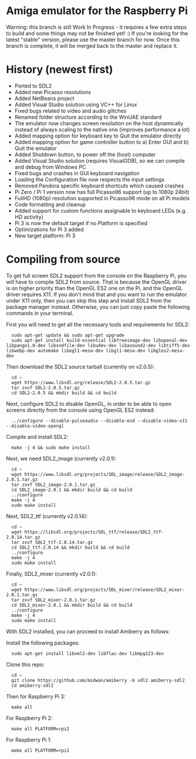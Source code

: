Amiga emulator for the Raspberry Pi
=================================
Warning: this branch is still Work In Progress - it requires a few extra steps to build and some things may not be finished yet! :)
If you're looking for the latest "stable" version, please use the master branch for now.
Once this branch is complete, it will be merged back to the master and replace it.

# History (newest first)
- Ported to SDL2
- Added new Picasso resolutions
- Added NetBeans project
- Added Visual Studio solution using VC++ for Linux
- Fixed bugs related to video and audio glitches
- Renamed folder structure according to the WinUAE standard
- The emulator now changes screen resolution on the host dynamically instead of always scaling to the native one (improves performance a lot)
- Added mapping option for keyboard key to Quit the emulator directly
- Added mapping option for game controller button to a) Enter GUI and b) Quit the emulator
- Added Shutdown button, to power off the (host) computer
- Added Visual Studio solution (requires VisualGDB), so we can compile and debug from Windows PC
- Fixed bugs and crashes in GUI keyboard navigation
- Loading the Configuration file now respects the input settings
- Removed Pandora specific keyboard shortcuts which caused crashes
- Pi Zero / Pi 1 version now has full Picasso96 support (up to 1080p 24bit)
- FullHD (1080p) resolution supported in Picasso96 mode on all Pi models
- Code formatting and cleanup
- Added support for custom functions assignable to keyboard LEDs (e.g. HD activity)
- Pi 3 is now the default target if no Platform is specified
- Optimizations for Pi 3 added
- New target platform: Pi 3

# Compiling from source
To get full screen SDL2 support from the console on the Raspberry Pi, you will have to compile SDL2 from source. That is because the OpenGL driver is on higher priority than the OpenGL ES2 one on the Pi, and the OpenGL driver requires X11. If you don't mind that and you want to run the emulator under X11 only, then you can skip this step and install SDL2 from the package manager instead. Otherwise, you can just copy paste the following commands in your terminal. 

First you will need to get all the necessary tools and requirements for SDL2:

      sudo apt-get update && sudo apt-get upgrade
      sudo apt-get install build-essential libfreeimage-dev libopenal-dev libpango1.0-dev libsndfile-dev libudev-dev libasound2-dev libtiff5-dev libwebp-dev automake libegl1-mesa-dev libgl1-mesa-dev libgles2-mesa-dev

Then download the SDL2 source tarball (currently on v2.0.5):

      cd ~ 
      wget https://www.libsdl.org/release/SDL2-2.0.5.tar.gz 
      tar zxvf SDL2-2.0.5.tar.gz 
      cd SDL2-2.0.5 && mkdir build && cd build

Next, configure SDL2 to disable OpenGL, in order to be able to open screens directly from the console using OpenGL ES2 instead:

      ../configure --disable-pulseaudio --disable-esd --disable-video-x11 --disable-video-opengl

Compile and install SDL2:

      make -j 4 && sudo make install

Next, we need SDL2_image (currently v2.0.1):

      cd ~ 
      wget https://www.libsdl.org/projects/SDL_image/release/SDL2_image-2.0.1.tar.gz
      tar zxvf SDL2_image-2.0.1.tar.gz 
      cd SDL2_image-2.0.1 && mkdir build && cd build 
      ../configure 
      make -j 4 
      sudo make install 

Next, SDL2_ttf (currently v2.0.14):

      cd ~
      wget https://libsdl.org/projects/SDL_ttf/release/SDL2_ttf-2.0.14.tar.gz
      tar zxvf SDL2_ttf-2.0.14.tar.gz
      cd SDL2_ttf-2.0.14 && mkdir build && cd build
      ../configure
      make -j 4
      sudo make install

Finally, SDL2_mixer (currently v2.0.1):

      cd ~
      wget https://www.libsdl.org/projects/SDL_mixer/release/SDL2_mixer-2.0.1.tar.gz
      tar zxvf SDL2_mixer-2.0.1.tar.gz
      cd SDL2_mixer-2.0.1 && mkdir build && cd build
      ../configure
      make -j 4
      sudo make install
      
With SDL2 installed, you can proceed to install Amiberry as follows:

Install the following packages:

      sudo apt-get install libxml2-dev libflac-dev libmpg123-dev

Clone this repo:
      
      cd ~
      git clone https://github.com/midwan/amiberry -b sdl2 amiberry-sdl2
      cd amiberry-sdl2
      
Then for Raspberry Pi 3:  

      make all

For Raspberry Pi 2:

      make all PLATFORM=rpi2

For Raspberry Pi 1:  

      make all PLATFORM=rpi1

